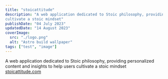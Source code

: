 ```yaml
---
title: "stoicattitude"
description: "A web application dedicated to Stoic philosophy, providing personalized content and insights to help users
cultivate a stoic mindset"
publishDate: "04 July 2023"
updatedDate: "14 August 2023"
coverImage:
  src: "./logo.png"
  alt: "Astro build wallpaper"
tags: ["test", "image"]
---
```


A web application dedicated to Stoic philosophy, providing personalized content and insights to help users
cultivate a stoic mindset [stoicattitude.com](https://stoicattitude.com)

